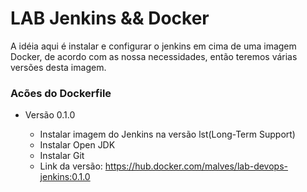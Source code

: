 # LAB Jenkins && Docker

A idéia aqui é instalar e configurar o jenkins em cima de uma imagem Docker, de acordo com as nossa necessidades, então teremos várias versões desta imagem. 

### Acões do Dockerfile

- Versão 0.1.0

  - Instalar imagem do Jenkins na versão lst(Long-Term Support)
  - Instalar Open JDK 
  - Instalar Git
  - Link da versão: https://hub.docker.com/malves/lab-devops-jenkins:0.1.0
